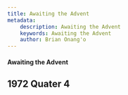 ```yaml
---
title: Awaiting the Advent
metadata:
    description: Awaiting the Advent
    keywords: Awaiting the Advent
    author: Brian Onang'o
---
```


#### Awaiting the Advent

## 1972 Quater 4
